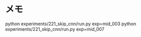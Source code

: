 # メモ

python experiments/221_skip_cnn/run.py exp=mid_003
python experiments/221_skip_cnn/run.py exp=mid_007
